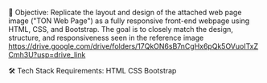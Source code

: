 📌 Objective:
Replicate the layout and design of the attached web page image ("TON Web Page") as a fully responsive front-end webpage using HTML, CSS, and Bootstrap. The goal is to closely match the design, structure, and responsiveness seen in the reference image
https://drive.google.com/drive/folders/17QkON6sB7nCgHx6pQk5OVuoITxZCmh3U?usp=drive_link

🛠️ Tech Stack Requirements:
HTML
CSS
Bootstrap

